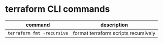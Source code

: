 # terraform CLI commands

command | description
-- | --
`terraform fmt -recursive` | format terraform scripts recursively
